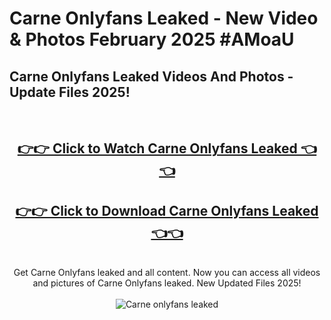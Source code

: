 # Carne Onlyfans Leaked - New Video & Photos February 2025 #AMoaU

<h2>Carne Onlyfans Leaked Videos And Photos - Update Files 2025!</h2>
<br>
<div align="center">
<h2><a href="https://links2leaks.com?utm_source=carne&utm_medium=git102" rel="nofollow">👉👉 Click to Watch Carne Onlyfans Leaked 👈👈</a></h2>
<h2><a href="https://links2leaks.com?utm_source=carne&utm_medium=git102" rel="nofollow">👉👉 Click to Download Carne Onlyfans Leaked 👈👈</a></h2>
<br>
Get Carne Onlyfans leaked and all content. Now you can access all videos and pictures of Carne Onlyfans leaked. New Updated Files 2025!
<br>
<br>
<a href="https://links2leaks.com?utm_source=carne&utm_medium=git102" rel="nofollow" data-target="animated-image.originalLink"><img src="https://i.ibb.co/Gkj2r4b/banner.png" alt="Carne onlyfans leaked" style="max-width: 100%; display: inline-block;" data-target="animated-image.originalImage"></a>
</div>
<br>
